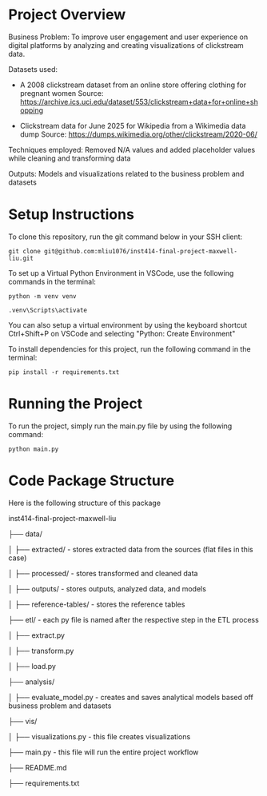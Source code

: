 # Project Overview
Business Problem: To improve user engagement and user experience on digital platforms by analyzing and creating visualizations of clickstream data.

Datasets used: 
* A 2008 clickstream dataset from an online store offering clothing for pregnant women 
Source: https://archive.ics.uci.edu/dataset/553/clickstream+data+for+online+shopping

* Clickstream data for June 2025 for Wikipedia from a Wikimedia data dump
Source: https://dumps.wikimedia.org/other/clickstream/2020-06/

Techniques employed: Removed N/A values and added placeholder values while cleaning and transforming data

Outputs: Models and visualizations related to the business problem and datasets
# Setup Instructions

To clone this repository, run the git command below in your SSH client:
```
git clone git@github.com:mliu1076/inst414-final-project-maxwell-liu.git
```

To set up a Virtual Python Environment in VSCode, use the following commands in the terminal:
```
python -m venv venv

.venv\Scripts\activate
```

You can also setup a virtual environment by using the keyboard shortcut Ctrl+Shift+P on VSCode
and selecting "Python: Create Environment"

To install dependencies for this project, run the following command in the terminal:
```
pip install -r requirements.txt
```

# Running the Project
To run the project, simply run the main.py file by using the following command:
```
python main.py
```

# Code Package Structure

Here is the following structure of this package

inst414-final-project-maxwell-liu

├── data/

│   ├── extracted/ - stores extracted data from the sources (flat files in this case)

│   ├── processed/ - stores transformed and cleaned data

│   ├── outputs/ - stores outputs, analyzed data, and models

│   ├── reference-tables/ - stores the reference tables

├── etl/ - each py file is named after the respective step in the ETL process

│   ├── extract.py

│   ├── transform.py

│   ├── load.py

├── analysis/

│   ├── evaluate_model.py - creates and saves analytical models based off business problem and datasets

├── vis/

│   ├── visualizations.py - this file creates visualizations

├── main.py - this file will run the entire project workflow

├── README.md

├── requirements.txt